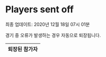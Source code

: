 # Players sent off
최종 업데이트: 2020년 12월 18일 07시 01분


경기 중 오류가 발생하는 경우 자동으로 퇴장됩니다.


| 퇴장된 참가자 |
|:---:|
